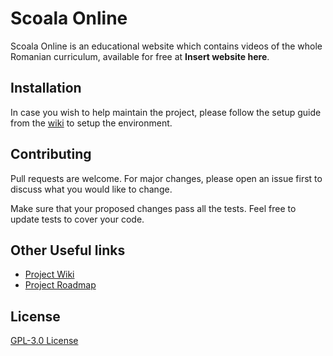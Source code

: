 # Scoala Online

Scoala Online is an educational website which contains videos of the whole Romanian curriculum, available for free at **Insert website here**.

## Installation
In case you wish to help maintain the project, please follow the setup guide from the [wiki](https://github.com/scoala-online/main/wiki) to setup the environment.

## Contributing

Pull requests are welcome. For major changes, please open an issue first to discuss what you would like to change.

Make sure that your proposed changes pass all the tests. Feel free to update tests to cover your code.

## Other Useful links

- [Project Wiki](https://github.com/scoala-online/main/wiki)
- [Project Roadmap](https://whimsical.com/scoala-online-roadmap-QN9v8H174zu3dx8FBiHNSF)

## License

[GPL-3.0 License](https://github.com/scoala-online/main/blob/development/LICENSE)
